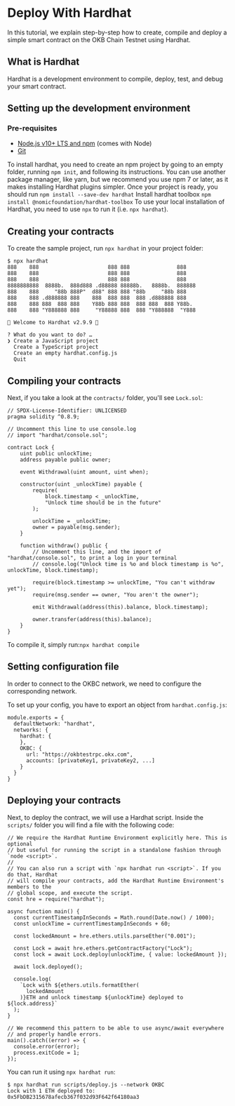 # Deploy With Hardhat

In this tutorial, we explain step-by-step how to create, compile and deploy a simple smart contract on the OKB Chain Testnet using Hardhat.

## What is Hardhat
Hardhat is a development environment to compile, deploy, test, and debug your smart contract.

## Setting up the development environment
### Pre-requisites

- [Node.js v10+ LTS and npm](https://nodejs.org/en "Node.js v10+ LTS and npm") (comes with Node)
- [Git](https://git-scm.com/ "Git")

To install hardhat, you need to create an npm project by going to an empty folder, running `npm init`, and following its instructions. You can use another package manager, like yarn, but we recommend you use npm 7 or later, as it makes installing Hardhat plugins simpler.
Once your project is ready, you should run `npm install --save-dev hardhat`
Install hardhat toolbox `npm install @nomicfoundation/hardhat-toolbox`
To use your local installation of Hardhat, you need to use `npx` to run it (i.e. `npx hardhat`).

## Creating your contracts
To create the sample project, run `npx hardhat` in your project folder:
```
$ npx hardhat
888    888                      888 888               888
888    888                      888 888               888
888    888                      888 888               888
8888888888  8888b.  888d888 .d88888 88888b.   8888b.  888888
888    888     "88b 888P"  d88" 888 888 "88b     "88b 888
888    888 .d888888 888    888  888 888  888 .d888888 888
888    888 888  888 888    Y88b 888 888  888 888  888 Y88b.
888    888 "Y888888 888     "Y88888 888  888 "Y888888  "Y888

👷 Welcome to Hardhat v2.9.9 👷

? What do you want to do? …
❯ Create a JavaScript project
  Create a TypeScript project
  Create an empty hardhat.config.js
  Quit
```

## Compiling your contracts
Next, if you take a look at the `contracts/` folder, you'll see `Lock.sol`:
```
// SPDX-License-Identifier: UNLICENSED
pragma solidity ^0.8.9;

// Uncomment this line to use console.log
// import "hardhat/console.sol";

contract Lock {
    uint public unlockTime;
    address payable public owner;

    event Withdrawal(uint amount, uint when);

    constructor(uint _unlockTime) payable {
        require(
            block.timestamp < _unlockTime,
            "Unlock time should be in the future"
        );

        unlockTime = _unlockTime;
        owner = payable(msg.sender);
    }

    function withdraw() public {
        // Uncomment this line, and the import of "hardhat/console.sol", to print a log in your terminal
        // console.log("Unlock time is %o and block timestamp is %o", unlockTime, block.timestamp);

        require(block.timestamp >= unlockTime, "You can't withdraw yet");
        require(msg.sender == owner, "You aren't the owner");

        emit Withdrawal(address(this).balance, block.timestamp);

        owner.transfer(address(this).balance);
    }
}
```
To compile it, simply run:`npx hardhat compile`

## Setting configuration file
In order to connect to the OKBC network, we need to configure the corresponding network.

To set up your config, you have to export an object from `hardhat.config.js`:
```
module.exports = {
  defaultNetwork: "hardhat",
  networks: {
    hardhat: {
    },
    OKBC: {
      url: "https://okbtestrpc.okx.com",
      accounts: [privateKey1, privateKey2, ...]
    }
  }
}
```
## Deploying your contracts
Next, to deploy the contract, we will use a Hardhat script.
Inside the `scripts/` folder you will find a file with the following code:
```
// We require the Hardhat Runtime Environment explicitly here. This is optional
// but useful for running the script in a standalone fashion through `node <script>`.
//
// You can also run a script with `npx hardhat run <script>`. If you do that, Hardhat
// will compile your contracts, add the Hardhat Runtime Environment's members to the
// global scope, and execute the script.
const hre = require("hardhat");

async function main() {
  const currentTimestampInSeconds = Math.round(Date.now() / 1000);
  const unlockTime = currentTimestampInSeconds + 60;

  const lockedAmount = hre.ethers.utils.parseEther("0.001");

  const Lock = await hre.ethers.getContractFactory("Lock");
  const lock = await Lock.deploy(unlockTime, { value: lockedAmount });

  await lock.deployed();

  console.log(
    `Lock with ${ethers.utils.formatEther(
      lockedAmount
    )}ETH and unlock timestamp ${unlockTime} deployed to ${lock.address}`
  );
}

// We recommend this pattern to be able to use async/await everywhere
// and properly handle errors.
main().catch((error) => {
  console.error(error);
  process.exitCode = 1;
});
```
You can run it using `npx hardhat run`:
```
$ npx hardhat run scripts/deploy.js --network OKBC
Lock with 1 ETH deployed to: 0x5FbDB2315678afecb367f032d93F642f64180aa3
```
